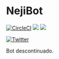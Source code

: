 # NejiBot

[![CircleCI](https://circleci.com/gh/daviddev16/NejiBot/tree/master.svg?style=shield&circle-token=6c7de018ddb3be4f68a066d40c6d5d465b8d8fea)](https://circleci.com/gh/daviddev16/NejiBot/tree/master)
[![](https://img.shields.io/static/v1?label=Bot&message=Java%20Discord%20API&color=violet)](https://github.com/DV8FromTheWorld/JDA)
[![](https://img.shields.io/static/v1?label=DB&message=MongoDB&color=MediumSeaGreen)](https://mvnrepository.com/artifact/org.mongodb/mongodb-driver/3.12.4)

[![Twitter](https://img.shields.io/static/v1?label=@daviid&message=Twitter&color=blue)](https://twitter.com/_daviid0)

Bot descontinuado.
